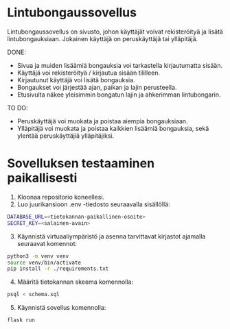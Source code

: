 # Lintubongaussovellus

Lintubongaussovellus on sivusto, johon käyttäjät voivat rekisteröityä ja lisätä lintubongauksiaan. Jokainen käyttäjä on peruskäyttäjä tai ylläpitäjä. 

DONE:
- Sivua ja muiden lisäämiä bongauksia voi tarkastella kirjautumatta sisään.
- Käyttäjä voi rekisteröityä / kirjautua sisään tililleen.
- Kirjautunut käyttäjä voi lisätä bongauksia.
- Bongaukset voi järjestää ajan, paikan ja lajin perusteella.
- Etusivulta näkee yleisimmin bongatun lajin ja ahkerimman lintubongarin.

TO DO:
- Peruskäyttäjä voi muokata ja poistaa aiempia bongauksiaan.
- Ylläpitäjä voi muokata ja poistaa kaikkien lisäämiä bongauksia, sekä ylentää peruskäyttäjiä ylläpitäjiksi.

# Sovelluksen testaaminen paikallisesti

1. Kloonaa repositorio koneellesi.
2. Luo juurikansioon .env -tiedosto seuraavalla sisällöllä:
  ```bash
  DATABASE_URL=<tietokannan-paikallinen-osoite>
  SECRET_KEY=<salainen-avain>
  ``` 
3. Käynnistä virtuaaliympäristö ja asenna tarvittavat kirjastot ajamalla seuraavat komennot:
  ```bash
  python3 -m venv venv
  source venv/bin/activate
  pip install -r ./requirements.txt
  ``` 
4. Määritä tietokannan skeema komennolla:
  ```bash
  psql < schema.sql
  ```
5. Käynnistä sovellus komennolla:
  ```bash
  flask run
  ``` 
